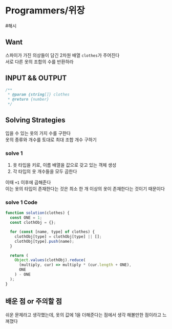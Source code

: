 # Programmers/위장

#해시

## Want

스파이가 가진 의상들이 담긴 2차원 배열 `clothes`가 주어진다  
서로 다른 옷의 조합의 수를 반환하라

## INPUT && OUTPUT

```js
/**
 * @param {string[]} clothes
 * @return {number}
 */
```

## Solving Strategies

입을 수 있는 옷의 가지 수를 구한다  
옷의 종류와 개수를 토대로 최대 조합 개수 구하기

### solve 1

1. 옷 타입을 키로, 이름 배열을 값으로 갖고 있는 객체 생성
2. 각 타입의 옷 개수들을 모두 곱한다

이때 `+1` 이후에 곱해준다  
이는 옷의 타입이 존재한다는 것은 최소 한 개 이상의 옷이 존재한다는 것이기 때문이다

### solve 1 Code

```js
function solution(clothes) {
  const ONE = 1;
  const clothObj = {};

  for (const [name, type] of clothes) {
    clothObj[type] = clothObj[type] || [];
    clothObj[type].push(name);
  }

  return (
    Object.values(clothObj).reduce(
      (multiply, cur) => multiply * (cur.length + ONE),
      ONE
    ) - ONE
  );
}
```

## 배운 점 or 주의할 점

쉬운 문제라고 생각했는데, 옷의 값에 1을 더해준다는 점에서 생각 해볼만한 점이라고 느껴졌다
